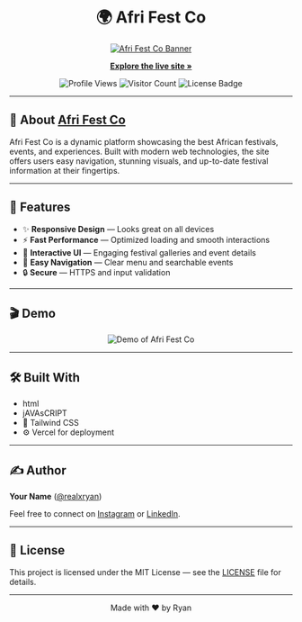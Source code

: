 <h1 align="center">🌍 Afri Fest Co</h1>

<div align="center">
  <a href="https://afri-fest-co.vercel.app/">
    <img src="https://afri-fest-co.vercel.app/assets/banner.png" alt="Afri Fest Co Banner" />
  </a>
</div>

<p align="center">
  <a href="https://afri-fest-co.vercel.app/">
    <strong>Explore the live site »</strong>
  </a>
</p>

<div align="center">
  <!-- GitHub Profile Views Badge -->
  <img src="https://komarev.com/ghpvc/?username=YOUR_GITHUB_USERNAME&color=brightgreen" alt="Profile Views" />
  <!-- Visitor Count Badge -->
  <img src="https://profile-counter.glitch.me/YOUR_GITHUB_USERNAME/count.svg" alt="Visitor Count" />
  <!-- License Badge -->
  <img src="https://img.shields.io/badge/license-MIT-green.svg" alt="License Badge" />
</div>

---

## 📖 About <a href="https://afri-fest-co.vercel.app/">Afri Fest Co</a>

<p>
  Afri Fest Co is a dynamic platform showcasing the best African festivals, events, and experiences. Built with modern web technologies, the site offers users easy navigation, stunning visuals, and up-to-date festival information at their fingertips.
</p>

---

## 🚀 Features

<ul>
  <li>✨ <strong>Responsive Design</strong> — Looks great on all devices</li>
  <li>⚡ <strong>Fast Performance</strong> — Optimized loading and smooth interactions</li>
  <li>🎨 <strong>Interactive UI</strong> — Engaging festival galleries and event details</li>
  <li>🔗 <strong>Easy Navigation</strong> — Clear menu and searchable events</li>
  <li>🔒 <strong>Secure</strong> — HTTPS and input validation</li>
</ul>

---

## 🎬 Demo

<div align="center">
  <img src="https://afri-fest-co.vercel.app/assets/demo.gif" alt="Demo of Afri Fest Co" />
</div>

---

## 🛠️ Built With

<ul>
  <li>html</li>
  <li>jAVAsCRIPT</li>
  <li>💨 Tailwind CSS</li>
  <li>⚙️ Vercel for deployment</li>
</ul>

---

## ✍️ Author

<p>
  <strong>Your Name</strong> (<a href="https://github.com/YOUR_GITHUB_USERNAME">@realxryan</a>)
</p>

<p>Feel free to connect on <a href="https://instagram.com/realxodog">Instagram</a> or <a href="https://www.linkedin.com/in/realxryan">LinkedIn</a>.</p>

---

## 📄 License

<p>This project is licensed under the MIT License — see the <a href="LICENSE">LICENSE</a> file for details.</p>

---

<p align="center">
  Made with ❤️ by Ryan
</p>
